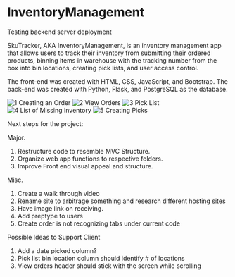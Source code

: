 
# InventoryManagement
Testing backend server deployment


SkuTracker, AKA InventoryManagement, is an inventory management app that allows users to track their inventory from submitting their ordered products, binning items in warehouse with the tracking number from the box into bin locations, creating pick lists, and user access control.

The front-end was created with HTML, CSS, JavaScript, and Bootstrap. The back-end was created with Python, Flask, and PostgreSQL as the database. 

![1 Creating an Order](https://user-images.githubusercontent.com/66417986/124663655-5ea14080-de78-11eb-9bfc-ae93bf630250.jpg)
![2 View Orders](https://user-images.githubusercontent.com/66417986/124663656-5ea14080-de78-11eb-860c-21dbd2eae501.jpg)
![3 Pick List](https://user-images.githubusercontent.com/66417986/124663658-5f39d700-de78-11eb-9b51-d83bbf59009a.jpg)
![4  List of Missing Inventory](https://user-images.githubusercontent.com/66417986/124664018-da02f200-de78-11eb-8d69-197398d466e5.jpg)
![5 Creating Picks](https://user-images.githubusercontent.com/66417986/124664020-da02f200-de78-11eb-892e-6a82c4cc759b.jpg)







Next steps for the project:

Major.
1. Restructure code to resemble MVC Structure. 
2. Organize web app functions to respective folders.
3. Improve Front end visual appeal and structure.

Misc.
1. Create a walk through video
2. Rename site to arbitrage something and research different hosting sites
3. Have image link on receiving.
4. Add preptype to users
5. Create order is not recognizing tabs under current code

Possible Ideas to Support Client
1. Add a date picked column?
2. Pick list bin location column should identify # of locations
3. View orders header should stick with the screen while scrolling
